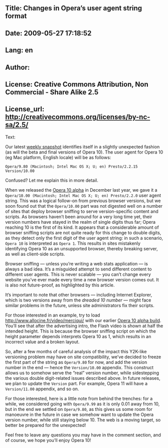 Title: Changes in Opera’s user agent string format
----
Date: 2009-05-27 17:18:52
----
Lang: en
----
Author: 
----
License: Creative Commons Attribution, Non Commercial - Share Alike 2.5
----
License_url: http://creativecommons.org/licenses/by-nc-sa/2.5/
----
Text:

<p>Our latest <a href="http://my.opera.com/desktopteam/blog/2009/05/27/snapshot-build-with-preview-of-the-new-skin">weekly snapshot</a> identifies itself in a slightly unexpected fashion (as will the beta and final versions of Opera 10). The user agent for Opera 10 (eg Mac platform, English locale) will be as follows:</p>

<pre><code>Opera/9.80 (Macintosh; Intel Mac OS X; U; en) Presto/2.2.15 Version/10.00</code></pre>

<p>Confused? Let me explain this in more detail.</p>

<p>When we released the <a href="http://snapshot.opera.com/">Opera 10 alpha</a> in December last year, we gave it a <code>Opera/10.00 (Macintosh; Intel Mac OS X; U; en) Presto/2.2.0</code> user agent string. This was a logical follow-on from previous browser versions, but we soon found out that the <code>Opera/10.00</code> part was not digested well on a number of sites that deploy browser sniffing to serve version-specific content and scripts. As browsers haven&#8217;t been around for a very long time yet, their version numbers have stayed in the realm of single digits thus far; Opera reaching 10 is the first of its kind. It appears that a considerable amount of browser sniffing scripts are not quite ready for this change to double digits, as they detect only the first digit of the user agent string: in such a scenario, <code>Opera 10</code> is interpreted as <code>Opera 1</code>. This results in sites mistakenly identifying Opera 10 as an unsupported browser, thereby breaking server, as well as client-side scripts.</p>

<p class="note">Browser sniffing &#8212; unless you&#8217;re writing a web stats application &#8212; is always a bad idea. It&#8217;s a misguided attempt to send different content to different user agents. This is never scalable &#8212; you can&#8217;t change every website you&#8217;ve ever made every time a new browser version comes out. It is also not future-proof, as highlighted by this article.</p>

<p>It&#8217;s important to note that other browsers &#8212; including Internet Explorer, which is two versions away from the <em>dreaded 10 number</em> &#8212; might face similar problems in the future, unless site administrators fix their scripts.</p>

<p>For those interested in an example, try to load <a href="http://www.allocine.fr/video/merciqui/">http://www.allocine.fr/video/merciqui/</a> with our earlier <a href="http://snapshot.opera.com/">Opera 10 alpha build</a>. You&#8217;ll see that after the advertising intro, the Flash video is shown at half the intended height. This is because the browser sniffing script on which the height parameter depends interprets Opera 10 as 1, which results in an incorrect value and a broken layout.</p>

<p>So, after a few months of careful analysis of the impact this Y2K-like versioning problem may have on site compatibility, we&#8217;ve decided to freeze the first part of the string as <code>Opera/9.80</code> for now, and add the version number in the end &#8212; hence the <code>Version/10.00</code> appendix. This construct allows us to somehow serve the <q>real</q> version number, while sidestepping the various double digit-related issues described above. In future releases, we plan to update the <code>Version</code> part. For example, Opera 11 will have a <code>Version/11.00</code> appendix, and so on.</p>

<p class="note">For those interested, here is a little note from behind the trenches: for a while, we considered going with <code>Opera/9.99</code> as it is only 0.01 away from 10, but in the end we settled on <code>Opera/9.80</code>, as this gives us some room for manoeuvre in the future in case we somehow want to update the Opera version number, while still staying below 10. The web is a moving target, so better be prepared for the unexpected!</p>

<p>Feel free to leave any questions you may have in the comment section, and of course, we hope you&#8217;ll enjoy Opera 10!</p>

